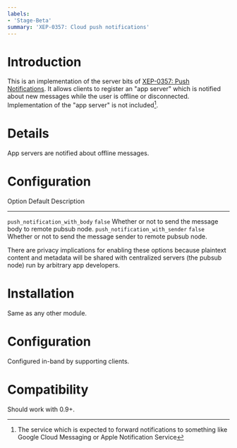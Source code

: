 ```yaml
---
labels:
- 'Stage-Beta'
summary: 'XEP-0357: Cloud push notifications'
---
```


Introduction
============

This is an implementation of the server bits of [XEP-0357: Push
Notifications](http://xmpp.org/extensions/xep-0357.html). It allows
clients to register an "app server" which is notified about new messages
while the user is offline or disconnected. Implementation of the "app
server" is not included[^1].

Details
=======

App servers are notified about offline messages.

Configuration
=============

  Option                            Default   Description
  --------------------------------- --------- ------------------------------------------------------------------
  `push_notification_with_body`     `false`   Whether or not to send the message body to remote pubsub node.
  `push_notification_with_sender`   `false`   Whether or not to send the message sender to remote pubsub node.

There are privacy implications for enabling these options because
plaintext content and metadata will be shared with centralized servers
(the pubsub node) run by arbitrary app developers.

Installation
============

Same as any other module.

Configuration
=============

Configured in-band by supporting clients.

Compatibility
=============

Should work with 0.9+.

[^1]: The service which is expected to forward notifications to
    something like Google Cloud Messaging or Apple Notification Service
